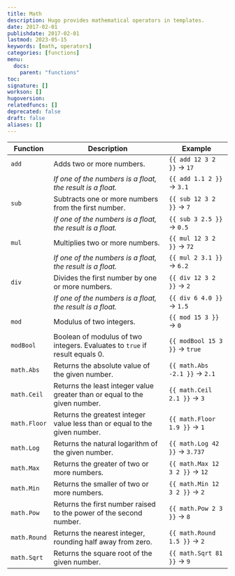 ```yaml
---
title: Math
description: Hugo provides mathematical operators in templates.
date: 2017-02-01
publishdate: 2017-02-01
lastmod: 2023-05-15
keywords: [math, operators]
categories: [functions]
menu:
  docs:
    parent: "functions"
toc:
signature: []
workson: []
hugoversion:
relatedfuncs: []
deprecated: false
draft: false
aliases: []
---
```


| Function     | Description                                                                 | Example                             |
|--------------|-----------------------------------------------------------------------------|-------------------------------------|
| `add`        | Adds two or more numbers.                                                   | `{{ add 12 3 2 }}` &rarr; `17`      |
|              | *If one of the numbers is a float, the result is a float.*                  | `{{ add 1.1 2 }}` &rarr; `3.1`      |
| `sub`        | Subtracts one or more numbers from the first number.                        | `{{ sub 12 3 2 }}` &rarr; `7`       |
|              | *If one of the numbers is a float, the result is a float.*                  | `{{ sub 3 2.5 }}` &rarr; `0.5`      |
| `mul`        | Multiplies two or more numbers.                                             | `{{ mul 12 3 2 }}` &rarr; `72`      |
|              | *If one of the numbers is a float, the result is a float.*                  | `{{ mul 2 3.1 }}` &rarr; `6.2`      |
| `div`        | Divides the first number by one or more numbers.                            | `{{ div 12 3 2 }}` &rarr; `2`       |
|              | *If one of the numbers is a float, the result is a float.*                  | `{{ div 6 4.0 }}` &rarr; `1.5`      |
| `mod`        | Modulus of two integers.                                                    | `{{ mod 15 3 }}` &rarr; `0`         |
| `modBool`    | Boolean of modulus of two integers. Evaluates to `true` if result equals 0. | `{{ modBool 15 3 }}` &rarr; `true`  |
| `math.Abs`   | Returns the absolute value of the given number.                             | `{{ math.Abs -2.1 }}` &rarr; `2.1`  |
| `math.Ceil`  | Returns the least integer value greater than or equal to the given number.  | `{{ math.Ceil 2.1 }}` &rarr; `3`    |
| `math.Floor` | Returns the greatest integer value less than or equal to the given number.  | `{{ math.Floor 1.9 }}` &rarr; `1`   |
| `math.Log`   | Returns the natural logarithm of the given number.                          | `{{ math.Log 42 }}` &rarr; `3.737`  |
| `math.Max`   | Returns the greater of two or more numbers.                                 | `{{ math.Max 12 3 2 }}` &rarr; `12` |  
| `math.Min`   | Returns the smaller of two or more numbers.                                 | `{{ math.Min 12 3 2 }}` &rarr; `2`  |
| `math.Pow`   | Returns the first number raised to the power of the second number.          | `{{ math.Pow 2 3 }}` &rarr; `8`     |
| `math.Round` | Returns the nearest integer, rounding half away from zero.                  | `{{ math.Round 1.5 }}` &rarr; `2`   |
| `math.Sqrt`  | Returns the square root of the given number.                                | `{{ math.Sqrt 81 }}` &rarr; `9`     |
